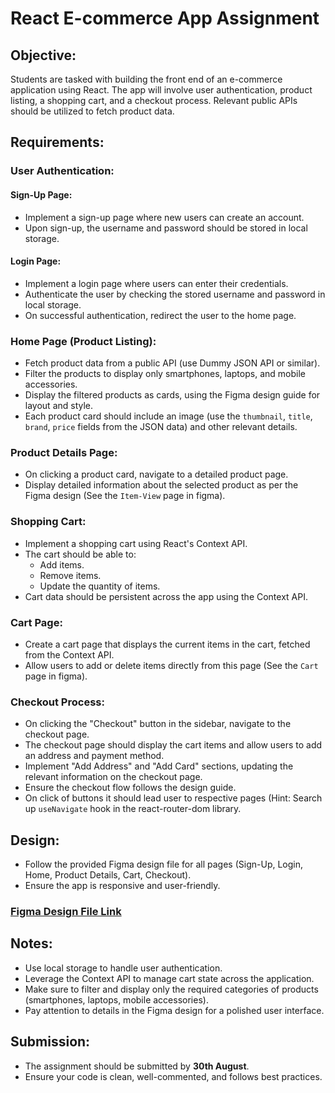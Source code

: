 # React E-commerce App Assignment

## Objective:
Students are tasked with building the front end of an e-commerce application using React. The app will involve user authentication, product listing, a shopping cart, and a checkout process. Relevant public APIs should be utilized to fetch product data.

## Requirements:

### User Authentication:

#### Sign-Up Page:
- Implement a sign-up page where new users can create an account.
- Upon sign-up, the username and password should be stored in local storage.

#### Login Page:
- Implement a login page where users can enter their credentials.
- Authenticate the user by checking the stored username and password in local storage.
- On successful authentication, redirect the user to the home page.

### Home Page (Product Listing):
- Fetch product data from a public API (use Dummy JSON API or similar).
- Filter the products to display only smartphones, laptops, and mobile accessories.
- Display the filtered products as cards, using the Figma design guide for layout and style.
- Each product card should include an image (use the `thumbnail`, `title`, `brand`, `price` fields from the JSON data) and other relevant details.

### Product Details Page:
- On clicking a product card, navigate to a detailed product page.
- Display detailed information about the selected product as per the Figma design (See the `Item-View` page in figma).

### Shopping Cart:
- Implement a shopping cart using React's Context API.
- The cart should be able to:
  - Add items.
  - Remove items.
  - Update the quantity of items.
- Cart data should be persistent across the app using the Context API.

### Cart Page:
- Create a cart page that displays the current items in the cart, fetched from the Context API.
- Allow users to add or delete items directly from this page (See the `Cart` page in figma).

### Checkout Process:
- On clicking the "Checkout" button in the sidebar, navigate to the checkout page.
- The checkout page should display the cart items and allow users to add an address and payment method.
- Implement "Add Address" and "Add Card" sections, updating the relevant information on the checkout page.
- Ensure the checkout flow follows the design guide.
- On click of buttons it should lead user to respective pages (Hint: Search up `useNavigate` hook in the react-router-dom library. 

## Design:
- Follow the provided Figma design file for all pages (Sign-Up, Login, Home, Product Details, Cart, Checkout).
- Ensure the app is responsive and user-friendly.

### [Figma Design File Link](https://www.figma.com/design/JAb0jDJx55BFmKpgOYvEX4/E-Commerce-Store---Final-Project?node-id=0-1&t=buT9nzwYIXxTIa7P-1) 

## Notes:
- Use local storage to handle user authentication.
- Leverage the Context API to manage cart state across the application.
- Make sure to filter and display only the required categories of products (smartphones, laptops, mobile accessories).
- Pay attention to details in the Figma design for a polished user interface.

## Submission:
- The assignment should be submitted by **30th August**.
- Ensure your code is clean, well-commented, and follows best practices.

